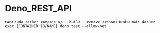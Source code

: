 # Deno_REST_API
run: `sudo docker compose up --build --remove-orphans`
tests: `sudo docker exec {CONTAINER ID/NAME} deno test --allow-net`